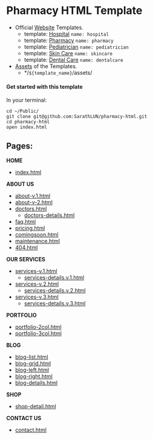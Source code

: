 # Pharmacy HTML Template

- Official [Website](https://medics.themechampion.com/html/) Templates.
  - template: [Hospital](https://medics.themechampion.com/html/hospital/index.html) `name: hospital`
  - template: [Pharmacy](https://medics.themechampion.com/html/pharmacy/index.html) `name: pharmacy`
  - template: [Pediatrician](https://medics.themechampion.com/html/pediatrician/index.html) `name: pediatrician`
  - template: [Skin Care](https://medics.themechampion.com/html/skincare/index.html) `name: skincare`
  - template: [Dental Care](https://medics.themechampion.com/html/dentalcare/index.html) `name: dentalcare`
- [Assets](https://medics.themechampion.com/html/pharmacy/assets/) of the Templates.
  - */`${template_name}`/assets/

#### Get started with this template

In your terminal:

```shell
cd ~/Public/
git clone git@github.com:SarathLUN/pharmacy-html.git
cd pharmacy-html
open index.html
```

## Pages:

**HOME**
- [index.html](index.html)

**ABOUT US**
- [about-v.1.html](about-v.1.html)
- [about-v-2.html](about-v-2.html)
- [doctors.html](doctors.html)
  - [doctors-details.html](doctors-details.html)
- [faq.html](faq.html)
- [pricing.html](pricing.html)
- [comingsoon.html](comingsoon.html)
- [maintenance.html](maintenance.html)
- [404.html](404.html)

**OUR SERVICES**
- [services-v.1.html](services-v.1.html)
  - [services-details.v.1.html](services-details.v.1.html)
- [services-v.2.html](services-v.2.html)
  - [services-details.v.2.html](services-details.v.2.html)
- [services-v.3.html](services-v.3.html)
  - [services-details.v.3.html](services-details.v.3.html)

**PORTFOLIO**
- [portfolio-2col.html](portfolio-2col.html)
- [portfolio-3col.html](portfolio-3col.html)

**BLOG**
- [blog-list.html](blog-list.html)
- [blog-grid.html](blog-grid.html)
- [blog-left.html](blog-left.html)
- [blog-right.html](blog-right.html)
- [blog-details.html](blog-details.html)

**SHOP**
- [shop-detail.html](shop-detail.html)

**CONTACT US**
- [contact.html](contact.html)
